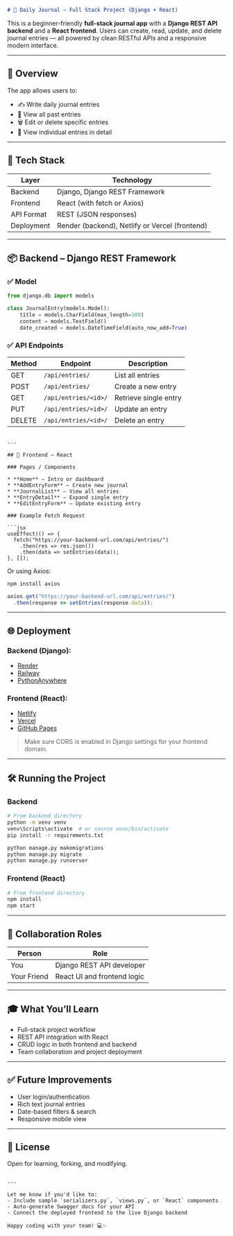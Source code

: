 
````markdown
# 📝 Daily Journal – Full Stack Project (Django + React)
````

This is a beginner-friendly **full-stack journal app** with a **Django REST API backend** and a **React frontend**. Users can create, read, update, and delete journal entries — all powered by clean RESTful APIs and a responsive modern interface.

---

## 🚀 Overview

The app allows users to:

- ✍️ Write daily journal entries
- 📜 View all past entries
- 🗑️ Edit or delete specific entries
- 🔎 View individual entries in detail

---

## 🧱 Tech Stack

| Layer      | Technology                   |
|------------|------------------------------|
| Backend    | Django, Django REST Framework |
| Frontend   | React (with fetch or Axios)   |
| API Format | REST (JSON responses)         |
| Deployment | Render (backend), Netlify or Vercel (frontend) |

---

## 📦 Backend – Django REST Framework

### ✅ Model

```python
from django.db import models

class JournalEntry(models.Model):
    title = models.CharField(max_length=100)
    content = models.TextField()
    date_created = models.DateTimeField(auto_now_add=True)
````

### ✅ API Endpoints

| Method | Endpoint             | Description           |
| ------ | -------------------- | --------------------- |
| GET    | `/api/entries/`      | List all entries      |
| POST   | `/api/entries/`      | Create a new entry    |
| GET    | `/api/entries/<id>/` | Retrieve single entry |
| PUT    | `/api/entries/<id>/` | Update an entry       |
| DELETE | `/api/entries/<id>/` | Delete an entry       |



```

---

## 🎨 Frontend – React

### Pages / Components

* **Home** – Intro or dashboard
* **AddEntryForm** – Create new journal
* **JournalList** – View all entries
* **EntryDetail** – Expand single entry
* **EditEntryForm** – Update existing entry

### Example Fetch Request

```jsx
useEffect(() => {
  fetch("https://your-backend-url.com/api/entries/")
    .then(res => res.json())
    .then(data => setEntries(data));
}, []);
```

Or using Axios:

```bash
npm install axios
```

```jsx
axios.get("https://your-backend-url.com/api/entries/")
  .then(response => setEntries(response.data));
```

---

## 🌐 Deployment

### Backend (Django):

* [Render](https://render.com/)
* [Railway](https://railway.app/)
* [PythonAnywhere](https://pythonanywhere.com/)

### Frontend (React):

* [Netlify](https://netlify.com/)
* [Vercel](https://vercel.com/)
* [GitHub Pages](https://pages.github.com/)

> Make sure CORS is enabled in Django settings for your frontend domain.

---

## 🛠️ Running the Project

### Backend

```bash
# From backend directory
python -m venv venv
venv\Scripts\activate  # or source venv/bin/activate
pip install -r requirements.txt

python manage.py makemigrations
python manage.py migrate
python manage.py runserver
```

### Frontend (React)

```bash
# From frontend directory
npm install
npm start
```

---

## 🤝 Collaboration Roles

| Person      | Role                        |
| ----------- | --------------------------- |
| You         | Django REST API developer   |
| Your Friend | React UI and frontend logic |

---

## 🎓 What You’ll Learn

* Full-stack project workflow
* REST API integration with React
* CRUD logic in both frontend and backend
* Team collaboration and project deployment

---

## ✅ Future Improvements

* User login/authentication
* Rich text journal entries
* Date-based filters & search
* Responsive mobile view

---

## 📃 License

Open for learning, forking, and modifying.

```

---

Let me know if you'd like to:
- Include sample `serializers.py`, `views.py`, or `React` components
- Auto-generate Swagger docs for your API
- Connect the deployed frontend to the live Django backend

Happy coding with your team! 💻✨
```
